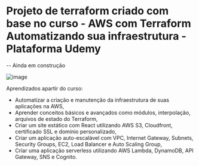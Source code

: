 # Projeto de terraform criado com base no curso - AWS com Terraform Automatizando sua infraestrutura - Plataforma Udemy
-- Ainda em construção



![image](https://user-images.githubusercontent.com/82155814/177069397-c58528bf-e03e-4073-b938-1cef8bfc1177.png)

Aprendizados apartir do curso:
- Automatizar a criação e manutenção da infraestrutura de suas aplicações na AWS,
- Aprender conceitos básicos e avançados como módulos, interpolação, arquivos de estado do Terraform,
- Criar um site estático com React utilizando AWS S3, Cloudfront, certificado SSL e domínio personalizado,
- Criar um aplicação auto-escalável com VPC, Internet Gateway, Subnets, Security Groups, EC2, Load Balancer e Auto Scaling Group,
- Criar uma aplicação serverless utilizando AWS Lambda, DynamoDB, API Gateway, SNS e Cognito.

